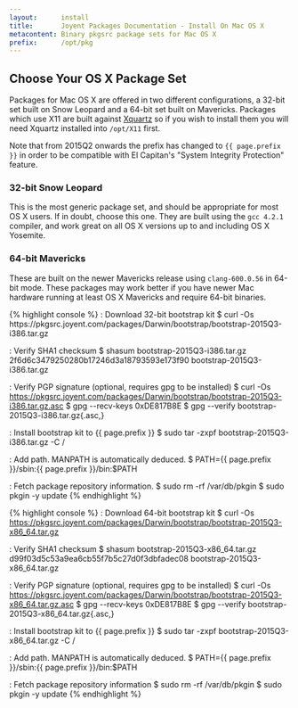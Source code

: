 ```yaml
---
layout:      install
title:       Joyent Packages Documentation - Install On Mac OS X
metacontent: Binary pkgsrc package sets for Mac OS X
prefix:      /opt/pkg
---
```


<div class="container">
	<h2 class="text-center">Choose Your OS X Package Set</h2>
	<div class="row">
	<div class="row">
		<div class="col-md-1">
		</div>
		<div class="col-md-10">
			<p class="lead">
				Packages for Mac OS X are offered in two different configurations, a 32-bit set
				built on Snow Leopard and a 64-bit set built on Mavericks.  Packages which use
				X11 are built against <a href="http://xquartz.macosforge.org/">Xquartz</a> so if
				you wish to install them you will need Xquartz installed into
				<code>/opt/X11</code> first.
			</p>
			<p class="lead">
				Note that from 2015Q2 onwards the prefix has changed to
				<code>{{ page.prefix }}</code> in order to be compatible with El Capitan's
				"System Integrity Protection" feature.
			</p>
		</div>
		<div class="col-md-1">
		</div>
	</div>
	<div class="row">
		<div class="col-md-6">
			<h3 class="text-center">32-bit Snow Leopard</h3>
			<p>
				This is the most generic package set, and should be appropriate for most OS X
				users.  If in doubt, choose this one.  They are built using the
				<code>gcc 4.2.1</code> compiler, and work great on all OS X versions up to and
				including OS X Yosemite.
			</p>
		</div>
		<div class="col-md-6">
			<h3 class="text-center">64-bit Mavericks</h3>
			<p>
				These are built on the newer Mavericks release using <code>clang-600.0.56</code>
				in 64-bit mode.  These packages may work better if you have newer Mac hardware
				running at least OS X Mavericks and require 64-bit binaries.
			</p>
		</div>
	</div>
	<div class="row">
		<div class="col-md-6">
{% highlight console %}
: Download 32-bit bootstrap kit
$ curl -Os https://pkgsrc.joyent.com/packages/Darwin/bootstrap/bootstrap-2015Q3-i386.tar.gz

: Verify SHA1 checksum
$ shasum bootstrap-2015Q3-i386.tar.gz
2f6d6c3479250280b17246d3a18793593e173f90  bootstrap-2015Q3-i386.tar.gz

: Verify PGP signature (optional, requires gpg to be installed)
$ curl -Os https://pkgsrc.joyent.com/packages/Darwin/bootstrap/bootstrap-2015Q3-i386.tar.gz.asc
$ gpg --recv-keys 0xDE817B8E
$ gpg --verify bootstrap-2015Q3-i386.tar.gz{.asc,}

: Install bootstrap kit to {{ page.prefix }}
$ sudo tar -zxpf bootstrap-2015Q3-i386.tar.gz -C /

: Add path.  MANPATH is automatically deduced.
$ PATH={{ page.prefix }}/sbin:{{ page.prefix }}/bin:$PATH

: Fetch package repository information.
$ sudo rm -rf /var/db/pkgin
$ sudo pkgin -y update
{% endhighlight %}
		</div>
		<div class="col-md-6">
{% highlight console %}
: Download 64-bit bootstrap kit
$ curl -Os https://pkgsrc.joyent.com/packages/Darwin/bootstrap/bootstrap-2015Q3-x86_64.tar.gz

: Verify SHA1 checksum
$ shasum bootstrap-2015Q3-x86_64.tar.gz
d99f03d5c53a9ea6cb55f7b5c27d0f3dbfadec08  bootstrap-2015Q3-x86_64.tar.gz

: Verify PGP signature (optional, requires gpg to be installed)
$ curl -Os https://pkgsrc.joyent.com/packages/Darwin/bootstrap/bootstrap-2015Q3-x86_64.tar.gz.asc
$ gpg --recv-keys 0xDE817B8E
$ gpg --verify bootstrap-2015Q3-x86_64.tar.gz{.asc,}

: Install bootstrap kit to {{ page.prefix }}
$ sudo tar -zxpf bootstrap-2015Q3-x86_64.tar.gz -C /

: Add path.  MANPATH is automatically deduced.
$ PATH={{ page.prefix }}/sbin:{{ page.prefix }}/bin:$PATH

: Fetch package repository information
$ sudo rm -rf /var/db/pkgin
$ sudo pkgin -y update
{% endhighlight %}
		</div>
	</div>
	</div>
</div>
